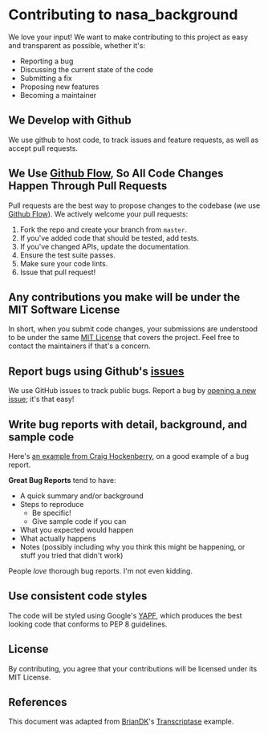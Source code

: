# Contributing to nasa_background
We love your input! We want to make contributing to this project as easy and transparent as possible, whether it's:

- Reporting a bug
- Discussing the current state of the code
- Submitting a fix
- Proposing new features
- Becoming a maintainer

## We Develop with Github
We use github to host code, to track issues and feature requests, as well as accept pull requests.

## We Use [Github Flow](https://guides.github.com/introduction/flow/index.html), So All Code Changes Happen Through Pull Requests
Pull requests are the best way to propose changes to the codebase (we use [Github Flow](https://guides.github.com/introduction/flow/index.html)). We actively welcome your pull requests:

1. Fork the repo and create your branch from `master`.
2. If you've added code that should be tested, add tests.
3. If you've changed APIs, update the documentation.
4. Ensure the test suite passes.
5. Make sure your code lints.
6. Issue that pull request!

## Any contributions you make will be under the MIT Software License
In short, when you submit code changes, your submissions are understood to be under the same [MIT License](http://choosealicense.com/licenses/mit/) that covers the project. Feel free to contact the maintainers if that's a concern.

## Report bugs using Github's [issues](https://github.com/Thomas9292/nasa-background/issues)
We use GitHub issues to track public bugs. Report a bug by [opening a new issue](); it's that easy!

## Write bug reports with detail, background, and sample code
Here's [an example from Craig Hockenberry](http://www.openradar.me/11905408), on a good example of a bug report.

**Great Bug Reports** tend to have:

- A quick summary and/or background
- Steps to reproduce
  - Be specific!
  - Give sample code if you can
- What you expected would happen
- What actually happens
- Notes (possibly including why you think this might be happening, or stuff you tried that didn't work)

People *love* thorough bug reports. I'm not even kidding.

## Use consistent code styles
The code will be styled using Google's [YAPF](https://github.com/google/yapf), which produces the best looking code that conforms to PEP 8 guidelines.

## License
By contributing, you agree that your contributions will be licensed under its MIT License.

## References
This document was adapted from [BrianDK](https://github.com/briandk)'s [Transcriptase](https://github.com/briandk/transcriptase) example.
